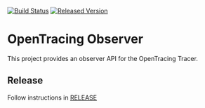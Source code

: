[![Build Status][ci-img]][ci] [![Released Version][maven-img]][maven]

# OpenTracing Observer

This project provides an observer API for the OpenTracing Tracer.


## Release
Follow instructions in [RELEASE](RELEASE.md)

   [ci-img]: https://travis-ci.org/opentracing-contrib/java-observer.svg?branch=master
   [ci]: https://travis-ci.org/opentracing-contrib/java-observer
   [maven-img]: https://img.shields.io/maven-central/v/io.opentracing.contrib/opentracing-observer.svg?maxAge=2592000
   [maven]: http://search.maven.org/#search%7Cga%7C1%7Copentracing-observer
